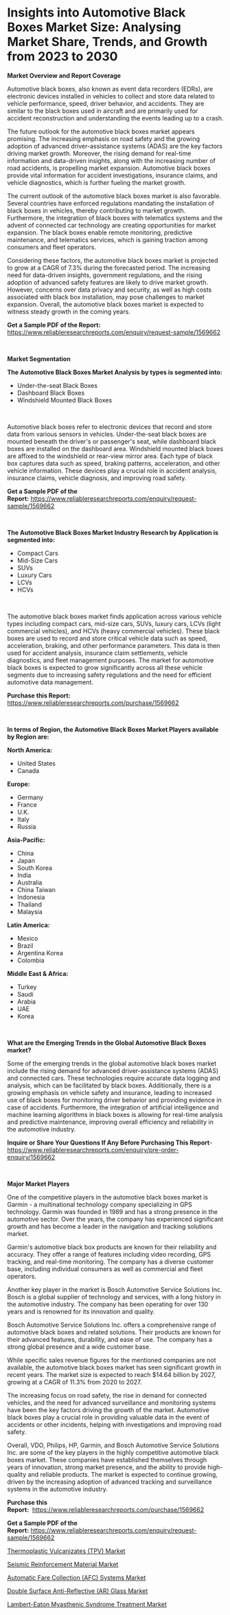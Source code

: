 <p><h1>Insights into Automotive Black Boxes Market Size: Analysing Market Share, Trends, and Growth from 2023 to 2030</h1></p><p><strong>Market Overview and Report Coverage</strong></p>
<p><p>Automotive black boxes, also known as event data recorders (EDRs), are electronic devices installed in vehicles to collect and store data related to vehicle performance, speed, driver behavior, and accidents. They are similar to the black boxes used in aircraft and are primarily used for accident reconstruction and understanding the events leading up to a crash.</p><p>The future outlook for the automotive black boxes market appears promising. The increasing emphasis on road safety and the growing adoption of advanced driver-assistance systems (ADAS) are the key factors driving market growth. Moreover, the rising demand for real-time information and data-driven insights, along with the increasing number of road accidents, is propelling market expansion. Automotive black boxes provide vital information for accident investigations, insurance claims, and vehicle diagnostics, which is further fueling the market growth.</p><p>The current outlook of the automotive black boxes market is also favorable. Several countries have enforced regulations mandating the installation of black boxes in vehicles, thereby contributing to market growth. Furthermore, the integration of black boxes with telematics systems and the advent of connected car technology are creating opportunities for market expansion. The black boxes enable remote monitoring, predictive maintenance, and telematics services, which is gaining traction among consumers and fleet operators.</p><p>Considering these factors, the automotive black boxes market is projected to grow at a CAGR of 7.3% during the forecasted period. The increasing need for data-driven insights, government regulations, and the rising adoption of advanced safety features are likely to drive market growth. However, concerns over data privacy and security, as well as high costs associated with black box installation, may pose challenges to market expansion. Overall, the automotive black boxes market is expected to witness steady growth in the coming years.</p></p>
<p><strong>Get a Sample PDF of the Report:</strong> <a href="https://www.reliableresearchreports.com/enquiry/request-sample/1569662">https://www.reliableresearchreports.com/enquiry/request-sample/1569662</a></p>
<p>&nbsp;</p>
<p><strong>Market Segmentation</strong></p>
<p><strong>The Automotive Black Boxes Market Analysis by types is segmented into:</strong></p>
<p><ul><li>Under-the-seat Black Boxes</li><li>Dashboard Black Boxes</li><li>Windshield Mounted Black Boxes</li></ul></p>
<p>&nbsp;</p>
<p><p>Automotive black boxes refer to electronic devices that record and store data from various sensors in vehicles. Under-the-seat black boxes are mounted beneath the driver's or passenger's seat, while dashboard black boxes are installed on the dashboard area. Windshield mounted black boxes are affixed to the windshield or rear-view mirror area. Each type of black box captures data such as speed, braking patterns, acceleration, and other vehicle information. These devices play a crucial role in accident analysis, insurance claims, vehicle diagnosis, and improving road safety.</p></p>
<p><strong>Get a Sample PDF of the Report:</strong>&nbsp;<a href="https://www.reliableresearchreports.com/enquiry/request-sample/1569662">https://www.reliableresearchreports.com/enquiry/request-sample/1569662</a></p>
<p>&nbsp;</p>
<p><strong>The Automotive Black Boxes Market Industry Research by Application is segmented into:</strong></p>
<p><ul><li>Compact Cars</li><li>Mid-Size Cars</li><li>SUVs</li><li>Luxury Cars</li><li>LCVs</li><li>HCVs</li></ul></p>
<p>&nbsp;</p>
<p><p>The automotive black boxes market finds application across various vehicle types including compact cars, mid-size cars, SUVs, luxury cars, LCVs (light commercial vehicles), and HCVs (heavy commercial vehicles). These black boxes are used to record and store critical vehicle data such as speed, acceleration, braking, and other performance parameters. This data is then used for accident analysis, insurance claim settlements, vehicle diagnostics, and fleet management purposes. The market for automotive black boxes is expected to grow significantly across all these vehicle segments due to increasing safety regulations and the need for efficient automotive data management.</p></p>
<p><strong>Purchase this Report:</strong>&nbsp; <a href="https://www.reliableresearchreports.com/purchase/1569662">https://www.reliableresearchreports.com/purchase/1569662</a></p>
<p>&nbsp;</p>
<p><strong>In terms of Region, the Automotive Black Boxes Market Players available by Region are:</strong></p>
<p>
    <p> <strong> North America: </strong>
        <ul>
            <li>United States</li>
            <li>Canada</li>
        </ul>
        </p> 
    <p> <strong> Europe: </strong>
        <ul>
            <li>Germany</li>
            <li>France</li>
            <li>U.K.</li>
            <li>Italy</li>
            <li>Russia</li>
        </ul>
        </p> 
    <p> <strong> Asia-Pacific: </strong>
        <ul>
            <li>China</li>
            <li>Japan</li>
            <li>South Korea</li>
            <li>India</li>
            <li>Australia</li>
            <li>China Taiwan</li>
            <li>Indonesia</li>
            <li>Thailand</li>
            <li>Malaysia</li>
        </ul>
        </p> 
    <p> <strong> Latin America: </strong>
        <ul>
            <li>Mexico</li>
            <li>Brazil</li>
            <li>Argentina Korea</li>
            <li>Colombia</li>
        </ul>
        </p> 
    <p> <strong> Middle East & Africa: </strong>
        <ul>
            <li>Turkey</li>
            <li>Saudi</li>
            <li>Arabia</li>
            <li>UAE</li>
            <li>Korea</li>
        </ul>
    </p>
    </p>
<p>&nbsp;</p>
<p><strong>What are the Emerging Trends in the Global Automotive Black Boxes market?</strong></p>
<p><p>Some of the emerging trends in the global automotive black boxes market include the rising demand for advanced driver-assistance systems (ADAS) and connected cars. These technologies require accurate data logging and analysis, which can be facilitated by black boxes. Additionally, there is a growing emphasis on vehicle safety and insurance, leading to increased use of black boxes for monitoring driver behavior and providing evidence in case of accidents. Furthermore, the integration of artificial intelligence and machine learning algorithms in black boxes is allowing for real-time analysis and predictive maintenance, improving overall efficiency and reliability in the automotive industry.</p></p>
<p><strong>Inquire or Share Your Questions If Any Before Purchasing This Report</strong>- <a href="https://www.reliableresearchreports.com/enquiry/pre-order-enquiry/1569662">https://www.reliableresearchreports.com/enquiry/pre-order-enquiry/1569662</a></p>
<p>&nbsp;</p>
<p><strong>Major Market Players</strong></p>
<p><p>One of the competitive players in the automotive black boxes market is Garmin - a multinational technology company specializing in GPS technology. Garmin was founded in 1989 and has a strong presence in the automotive sector. Over the years, the company has experienced significant growth and has become a leader in the navigation and tracking solutions market.</p><p>Garmin's automotive black box products are known for their reliability and accuracy. They offer a range of features including video recording, GPS tracking, and real-time monitoring. The company has a diverse customer base, including individual consumers as well as commercial and fleet operators.</p><p>Another key player in the market is Bosch Automotive Service Solutions Inc. Bosch is a global supplier of technology and services, with a long history in the automotive industry. The company has been operating for over 130 years and is renowned for its innovation and quality.</p><p>Bosch Automotive Service Solutions Inc. offers a comprehensive range of automotive black boxes and related solutions. Their products are known for their advanced features, durability, and ease of use. The company has a strong global presence and a wide customer base.</p><p>While specific sales revenue figures for the mentioned companies are not available, the automotive black boxes market has seen significant growth in recent years. The market size is expected to reach $14.64 billion by 2027, growing at a CAGR of 11.3% from 2020 to 2027.</p><p>The increasing focus on road safety, the rise in demand for connected vehicles, and the need for advanced surveillance and monitoring systems have been the key factors driving the growth of the market. Automotive black boxes play a crucial role in providing valuable data in the event of accidents or other incidents, helping with investigations and improving road safety.</p><p>Overall, VDO, Philips, HP, Garmin, and Bosch Automotive Service Solutions Inc. are some of the key players in the highly competitive automotive black boxes market. These companies have established themselves through years of innovation, strong market presence, and the ability to provide high-quality and reliable products. The market is expected to continue growing, driven by the increasing adoption of advanced tracking and surveillance systems in the automotive industry.</p></p>
<p><strong>Purchase this Report:</strong>&nbsp;&nbsp;<a href="https://www.reliableresearchreports.com/purchase/1569662">https://www.reliableresearchreports.com/purchase/1569662</a></p>
<p></p>
<p><strong>Get a Sample PDF of the Report:</strong>&nbsp;<a href="https://www.reliableresearchreports.com/enquiry/request-sample/1569662">https://www.reliableresearchreports.com/enquiry/request-sample/1569662</a></p>
<p><p><a href="https://www.linkedin.com/pulse/thermoplastic-vulcanizates-tpv-market-challenges-opportunities/">Thermoplastic Vulcanizates (TPV) Market</a></p><p><a href="https://medium.com/@unamorgan6655/seismic-reinforcement-material-market-size-and-market-trends-complete-industry-overview-2023-to-d4854e4146d9">Seismic Reinforcement Material Market</a></p><p><a href="https://www.linkedin.com/pulse/automatic-fare-collection-afc-systems-market-size-2023/">Automatic Fare Collection (AFC) Systems Market</a></p><p><a href="https://www.linkedin.com/pulse/double-surface-anti-reflective-ar-glass-market-research/">Double Surface Anti-Reflective (AR) Glass Market</a></p><p><a href="https://medium.com/@lowellgreen2023/lambert-eaton-myasthenic-syndrome-treatment-market-the-key-to-successful-business-strategy-ed1cfdd8b8e8">Lambert-Eaton Myasthenic Syndrome Treatment Market</a></p></p>